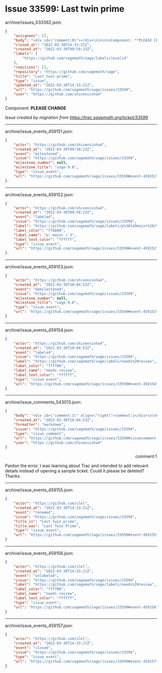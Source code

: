 # Issue 33599: Last twin prime

archive/issues_033362.json:
```json
{
    "assignees": [],
    "body": "<div id=\"comment:0\"></div>\n\n\n\nComponent: **PLEASE CHANGE**\n\n_Issue created by migration from https://trac.sagemath.org/ticket/33599_\n\n",
    "closed_at": "2022-03-30T14:33:21Z",
    "created_at": "2022-03-30T09:50:23Z",
    "labels": [
        "https://github.com/sagemath/sage/labels/invalid"
    ],
    "reactions": [],
    "repository": "https://github.com/sagemath/sage",
    "title": "Last twin prime",
    "type": "issue",
    "updated_at": "2022-03-30T14:33:21Z",
    "url": "https://github.com/sagemath/sage/issues/33599",
    "user": "https://github.com/shivensinha4"
}
```
<div id="comment:0"></div>



Component: **PLEASE CHANGE**

_Issue created by migration from https://trac.sagemath.org/ticket/33599_





---

archive/issue_events_459151.json:
```json
{
    "actor": "https://github.com/shivensinha4",
    "created_at": "2022-03-30T09:50:23Z",
    "event": "milestoned",
    "issue": "https://github.com/sagemath/sage/issues/33599",
    "milestone_number": null,
    "milestone_title": "sage-9.6",
    "type": "issue_event",
    "url": "https://github.com/sagemath/sage/issues/33599#event-459151"
}
```



---

archive/issue_events_459152.json:
```json
{
    "actor": "https://github.com/shivensinha4",
    "created_at": "2022-03-30T09:50:23Z",
    "event": "labeled",
    "issue": "https://github.com/sagemath/sage/issues/33599",
    "label": "https://github.com/sagemath/sage/labels/p%3A%20major%20/%203",
    "label_color": "ffbb00",
    "label_name": "p: major / 3",
    "label_text_color": "ffffff",
    "type": "issue_event",
    "url": "https://github.com/sagemath/sage/issues/33599#event-459152"
}
```



---

archive/issue_events_459153.json:
```json
{
    "actor": "https://github.com/shivensinha4",
    "created_at": "2022-03-30T10:04:53Z",
    "event": "demilestoned",
    "issue": "https://github.com/sagemath/sage/issues/33599",
    "milestone_number": null,
    "milestone_title": "sage-9.6",
    "type": "issue_event",
    "url": "https://github.com/sagemath/sage/issues/33599#event-459153"
}
```



---

archive/issue_events_459154.json:
```json
{
    "actor": "https://github.com/shivensinha4",
    "created_at": "2022-03-30T10:04:53Z",
    "event": "labeled",
    "issue": "https://github.com/sagemath/sage/issues/33599",
    "label": "https://github.com/sagemath/sage/labels/needs%20review",
    "label_color": "7fff00",
    "label_name": "needs review",
    "label_text_color": "ffffff",
    "type": "issue_event",
    "url": "https://github.com/sagemath/sage/issues/33599#event-459154"
}
```



---

archive/issue_comments_543013.json:
```json
{
    "body": "<div id=\"comment:1\" align=\"right\">comment:1</div>\n\nPardon the error, I was learning about Trac and intended to add relevant details instead of opening a sample ticket. Could it please be deleted? Thanks.",
    "created_at": "2022-03-30T10:04:53Z",
    "formatter": "markdown",
    "issue": "https://github.com/sagemath/sage/issues/33599",
    "type": "issue_comment",
    "url": "https://github.com/sagemath/sage/issues/33599#issuecomment-543013",
    "user": "https://github.com/shivensinha4"
}
```

<div id="comment:1" align="right">comment:1</div>

Pardon the error, I was learning about Trac and intended to add relevant details instead of opening a sample ticket. Could it please be deleted? Thanks.



---

archive/issue_events_459155.json:
```json
{
    "actor": "https://github.com/slel",
    "created_at": "2022-03-30T14:33:21Z",
    "event": "renamed",
    "issue": "https://github.com/sagemath/sage/issues/33599",
    "title_is": "Last twin prime",
    "title_was": "Last Twin Prime",
    "type": "issue_event",
    "url": "https://github.com/sagemath/sage/issues/33599#event-459155"
}
```



---

archive/issue_events_459156.json:
```json
{
    "actor": "https://github.com/slel",
    "created_at": "2022-03-30T14:33:21Z",
    "event": "unlabeled",
    "issue": "https://github.com/sagemath/sage/issues/33599",
    "label": "https://github.com/sagemath/sage/labels/needs%20review",
    "label_color": "7fff00",
    "label_name": "needs review",
    "label_text_color": "ffffff",
    "type": "issue_event",
    "url": "https://github.com/sagemath/sage/issues/33599#event-459156"
}
```



---

archive/issue_events_459157.json:
```json
{
    "actor": "https://github.com/slel",
    "created_at": "2022-03-30T14:33:21Z",
    "event": "closed",
    "issue": "https://github.com/sagemath/sage/issues/33599",
    "type": "issue_event",
    "url": "https://github.com/sagemath/sage/issues/33599#event-459157"
}
```
